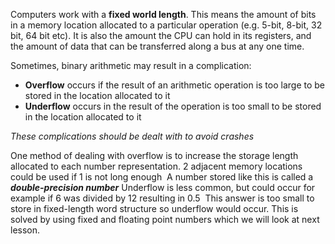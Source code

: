 Computers work with a **fixed world length**.
This means the amount of bits in a memory location allocated to a particular operation (e.g. 5-bit, 8-bit, 32 bit, 64 bit etc). It is also the amount the CPU can hold in its registers, and the amount of data that can be transferred along a bus at any one time. 

Sometimes, binary arithmetic may result in a complication: 
- **Overflow** occurs if the result of an arithmetic operation is too large to be stored in the location allocated to it 
- **Underflow** occurs in the result of the operation is too small to be stored in the location allocated to it 

*These complications should be dealt with to avoid crashes*

One method of dealing with overflow is to increase the storage length allocated to each number representation. 2 adjacent memory locations could be used if 1 is not long enough 
A number stored like this is called a **_double-precision number_**
Underflow is less common, but could occur for example if 6 was divided by 12 resulting in 0.5 
This answer is too small to store in fixed-length word structure so underflow would occur. This is solved by using fixed and floating point numbers which we will look at next lesson.